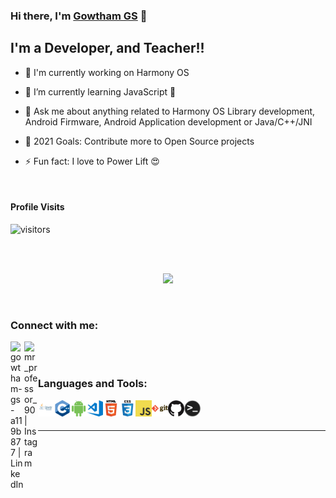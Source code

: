 ### Hi there, I'm  [Gowtham GS][linkedin] 👋

## I'm a Developer, and Teacher!!

- 🔭 I'm currently working on Harmony OS

- 🌱 I’m currently learning JavaScript 🤣

- 💬 Ask me about anything related to Harmony OS Library development, Android Firmware, Android Application development or Java/C++/JNI

- 🥅 2021 Goals: Contribute more to Open Source projects

- ⚡ Fun fact: I love to Power Lift :heart_eyes:

<br />

#### Profile Visits

![visitors](https://visitor-badge.glitch.me/badge?page_id=GowthamRayar.GowthamRayar)

<br />
<br />

<p align="center">
<img src="https://github-readme-stats.vercel.app/api?username=GowthamRayar&hide_border=true&show_icons=true">
</p>

<br />


### Connect with me:

[<img align="left" alt="gowtham-gs-a119b877 | LinkedIn" width="22px" src="https://cdn.jsdelivr.net/npm/simple-icons@v3/icons/linkedin.svg" />][linkedin]
[<img align="left" alt="mr_professor_90 | Instagram" width="22px" src="https://cdn.jsdelivr.net/npm/simple-icons@v3/icons/instagram.svg" />][instagram]


<br />
<br />



### Languages and Tools:

[<img align="left" alt="Java" width="26px" src="https://raw.githubusercontent.com/github/explore/80688e429a7d4ef2fca1e82350fe8e3517d3494d/topics/java/java.png" />][java]
[<img align="left" alt="CPP" width="26px" src="https://raw.githubusercontent.com/github/explore/80688e429a7d4ef2fca1e82350fe8e3517d3494d/topics/cpp/cpp.png" />][cpp]
[<img align="left" alt="Android" width="26px" src="https://raw.githubusercontent.com/github/explore/80688e429a7d4ef2fca1e82350fe8e3517d3494d/topics/android/android.png" />][android]
[<img align="left" alt="Visual Studio Code" width="26px" src="https://raw.githubusercontent.com/github/explore/80688e429a7d4ef2fca1e82350fe8e3517d3494d/topics/visual-studio-code/visual-studio-code.png" />][webdevplaylist]
[<img align="left" alt="HTML5" width="26px" src="https://raw.githubusercontent.com/github/explore/80688e429a7d4ef2fca1e82350fe8e3517d3494d/topics/html/html.png" />][webdevplaylist]
[<img align="left" alt="CSS3" width="26px" src="https://raw.githubusercontent.com/github/explore/80688e429a7d4ef2fca1e82350fe8e3517d3494d/topics/css/css.png" />][cssplaylist]
[<img align="left" alt="JavaScript" width="26px" src="https://raw.githubusercontent.com/github/explore/80688e429a7d4ef2fca1e82350fe8e3517d3494d/topics/javascript/javascript.png" />][jsplaylist]
[<img align="left" alt="Git" width="26px" src="https://raw.githubusercontent.com/github/explore/80688e429a7d4ef2fca1e82350fe8e3517d3494d/topics/git/git.png" />][webdevplaylist]
[<img align="left" alt="GitHub" width="26px" src="https://raw.githubusercontent.com/github/explore/78df643247d429f6cc873026c0622819ad797942/topics/github/github.png" />][webdevplaylist]
[<img align="left" alt="Terminal" width="26px" src="https://raw.githubusercontent.com/github/explore/80688e429a7d4ef2fca1e82350fe8e3517d3494d/topics/terminal/terminal.png" />][webdevplaylist]



<br />
<br />


---

[instagram]: https://www.instagram.com/mr_professor_90/
[linkedin]: https://www.linkedin.com/in/gowtham-gs-a119b877/
[webdevplaylist]: https://www.youtube.com/playlist?list=PLkwxH9e_vrAJ0WbEsFA9W3I1W-g_BTsbt
[jsplaylist]: https://www.youtube.com/playlist?list=PLkwxH9e_vrALRJKu7wfXby3MKeflhTu6B
[cssplaylist]: https://www.youtube.com/playlist?list=PLkwxH9e_vrALSdvZuEh6gqQdmDoDIoqz4
[android]: https://www.youtube.com/user/androiddevelopers
[java]: https://www.youtube.com/user/koushks
[cpp]: https://www.youtube.com/watch?v=vLnPwxZdW4Y



